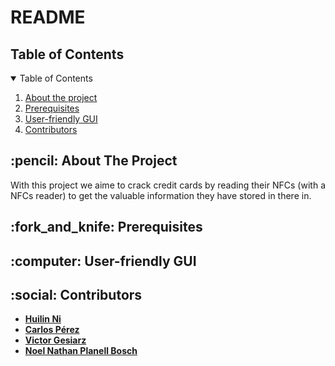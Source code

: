 # README

<!-- TABLE OF CONTENTS -->
<h2 id="table-of-contents"> Table of Contents</h2>

<details open="open">
  <summary> Table of Contents </summary>
  <ol>
    <li><a href="#about-the-project"> About the project</a></li>
    <li><a href="prerequisites"> Prerequisites</a></li>
    <li><a href="#user-friendly-gui"> User-friendly GUI</a></li>
    <li><a href="#contributors"> Contributors</a></li>
  </ol>
</details>


<!-- ABOUT THE PROJECT -->
<h2 id="about-the-project"> :pencil: About The Project</h2>

<p align="justify"> 
  With this project we aime to crack credit cards by reading their NFCs (with a NFCs reader) to get the valuable information they have stored in there in. 
</p>


<!-- Prerequisites -->
<h2 id="fork_and_knive"> :fork_and_knife: Prerequisites </h2>


<!-- User-friendly GUI -->
<h2 id="user-friendly-gui"> :computer: User-friendly GUI</h2>


<!-- Contributors -->
<h2 id="contributors"> :social: Contributors</h2>

* [**Huilin Ni**](https://github.com/HuilinNi15)
* [**Carlos Pérez**](https://github.com/CPerezRuiz335)
* [**Victor Gesiarz**](https://github.com/VictorGesiarz)
* [**Noel Nathan Planell Bosch**](https://github.com/NoelDNathan)
